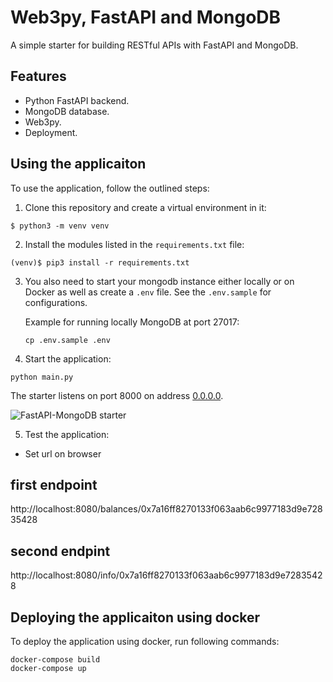 # Web3py, FastAPI and MongoDB

A simple starter for building RESTful APIs with FastAPI and MongoDB.

## Features

- Python FastAPI backend.
- MongoDB database.
- Web3py.
- Deployment.

## Using the applicaiton

To use the application, follow the outlined steps:

1. Clone this repository and create a virtual environment in it:

```console
$ python3 -m venv venv
```

2. Install the modules listed in the `requirements.txt` file:

```console
(venv)$ pip3 install -r requirements.txt
```

3. You also need to start your mongodb instance either locally or on Docker as well as create a `.env` file. See the `.env.sample` for configurations.

   Example for running locally MongoDB at port 27017:

   ```console
   cp .env.sample .env
   ```

4. Start the application:

```console
python main.py
```

The starter listens on port 8000 on address [0.0.0.0](0.0.0.0:8080).

![FastAPI-MongoDB starter](https://user-images.githubusercontent.com/31009679/165318867-4a0504d5-1fd0-4adc-8df9-db2ff3c0c3b9.png)

5. Test the application:

- Set url on browser

## first endpoint

http://localhost:8080/balances/0x7a16ff8270133f063aab6c9977183d9e72835428

## second endpint

http://localhost:8080/info/0x7a16ff8270133f063aab6c9977183d9e72835428

## Deploying the applicaiton using docker

To deploy the application using docker, run following commands:


```console
docker-compose build
docker-compose up
```